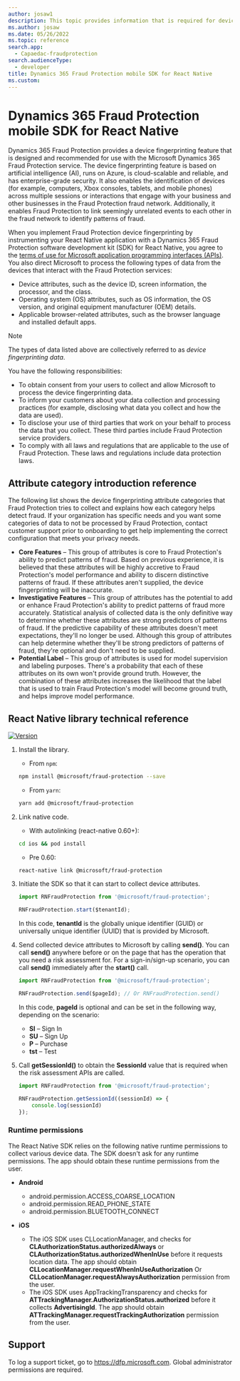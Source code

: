 ```yaml
---
author: josaw1
description: This topic provides information that is required for device fingerprinting in a mobile device implementation of Microsoft Dynamics 365 Fraud Protection for React Native.
ms.author: josaw
ms.date: 05/26/2022
ms.topic: reference
search.app: 
  - Capaedac-fraudprotection
search.audienceType:
  - developer
title: Dynamics 365 Fraud Protection mobile SDK for React Native
ms.custom:
---
```


# Dynamics 365 Fraud Protection mobile SDK for React Native

Dynamics 365 Fraud Protection provides a device fingerprinting feature that is designed and recommended for use with the Microsoft Dynamics 365 Fraud Protection service. The device fingerprinting feature is based on artificial intelligence (AI), runs on Azure, is cloud-scalable and reliable, and has enterprise-grade security. It also enables the identification of devices (for example, computers, Xbox consoles, tablets, and mobile phones) across multiple sessions or interactions that engage with your business and other businesses in the Fraud Protection fraud network. Additionally, it enables Fraud Protection to link seemingly unrelated events to each other in the fraud network to identify patterns of fraud.

When you implement Fraud Protection device fingerprinting by instrumenting your React Native application with a Dynamics 365 Fraud Protection software development kit (SDK) for React Native, you agree to the [terms of use for Microsoft application programming interfaces (APIs)](/legal/microsoft-apis/terms-of-use). You also direct Microsoft to process the following types of data from the devices that interact with the Fraud Protection services:

- Device attributes, such as the device ID, screen information, the processor, and the class.
- Operating system (OS) attributes, such as OS information, the OS version, and original equipment manufacturer (OEM) details.
- Applicable browser-related attributes, such as the browser language and installed default apps.

> [!NOTE]
> The types of data listed above are collectively referred to as *device fingerprinting data*.

You have the following responsibilities:

- To obtain consent from your users to collect and allow Microsoft to process the device fingerprinting data.
- To inform your customers about your data collection and processing practices (for example, disclosing what data you collect and how the data are used).
- To disclose your use of third parties that work on your behalf to process the data that you collect. These third parties include Fraud Protection service providers.
- To comply with all laws and regulations that are applicable to the use of Fraud Protection. These laws and regulations include data protection laws.

## Attribute category introduction reference

The following list shows the device fingerprinting attribute categories that Fraud Protection tries to collect and explains how each category helps detect fraud. If your organization has specific needs and you want some categories of data to not be processed by Fraud Protection, contact customer support prior to onboarding to get help implementing the correct configuration that meets your privacy needs.

- **Core Features** – This group of attributes is core to Fraud Protection's ability to predict patterns of fraud. Based on previous experience, it is believed that these attributes will be highly accretive to Fraud Protection's model performance and ability to discern distinctive patterns of fraud. If these attributes aren't supplied, the device fingerprinting will be inaccurate.
- **Investigative Features** – This group of attributes has the potential to add or enhance Fraud Protection's ability to predict patterns of fraud more accurately. Statistical analysis of collected data is the only definitive way to determine whether these attributes are strong predictors of patterns of fraud. If the predictive capability of these attributes doesn't meet expectations, they'll no longer be used. Although this group of attributes can help determine whether they'll be strong predictors of patterns of fraud, they're optional and don't need to be supplied.
- **Potential Label** – This group of attributes is used for model supervision and labeling purposes. There's a probability that each of these attributes on its own won't provide ground truth. However, the combination of these attributes increases the likelihood that the label that is used to train Fraud Protection's model will become ground truth, and helps improve model performance.

## React Native library technical reference

[![Version](https://img.shields.io/npm/v/@microsoft/fraud-protection.svg)](https://www.npmjs.com/package/@microsoft/fraud-protection)

1. Install the library.

    - From `npm`:
    
    ```bash
    npm install @microsoft/fraud-protection --save
    ```

    - From `yarn`:
    
    ```bash
    yarn add @microsoft/fraud-protection
    ```

2. Link native code.

    - With autolinking (react-native 0.60+):
    
    ```bash
    cd ios && pod install
    ```

    - Pre 0.60:
    
    ```bash
    react-native link @microsoft/fraud-protection
    ```

3. Initiate the SDK so that it can start to collect device attributes.

    ```javascript
    import RNFraudProtection from '@microsoft/fraud-protection';

    RNFraudProtection.start($tenantId);
    ```

    In this code, **tenantId** is the globally unique identifier (GUID) or universally unique identifier (UUID) that is provided by Microsoft.

4. Send collected device attributes to Microsoft by calling **send()**. You can call **send()** anywhere before or on the page that has the operation that you need a risk assessment for. For a sign-in/sign-up scenario, you can call **send()** immediately after the **start()** call.

    ```javascript
    import RNFraudProtection from '@microsoft/fraud-protection';

    RNFraudProtection.send($pageId); // Or RNFraudProtection.send()
    ```

    In this code, **pageId** is optional and can be set in the following way, depending on the scenario:

    - **SI** – Sign In
    - **SU** – Sign Up
    - **P** – Purchase
    - **tst** – Test

5. Call **getSessionId()** to obtain the **SessionId** value that is required when the risk assessment APIs are called.

    ```javascript
    import RNFraudProtection from '@microsoft/fraud-protection';

    RNFraudProtection.getSessionId((sessionId) => {
        console.log(sessionId)
    });
    ```

### Runtime permissions

The React Native SDK relies on the following native runtime permissions to collect various device data. The SDK doesn't ask for any runtime permissions. The app should obtain these runtime permissions from the user.

- **Android**
    - android.permission.ACCESS\_COARSE\_LOCATION
    - android.permission.READ\_PHONE\_STATE
    - android.permission.BLUETOOTH\_CONNECT

- **iOS**
    - The iOS SDK uses CLLocationManager, and checks for **CLAuthorizationStatus.authorizedAlways** or **CLAuthorizationStatus.authorizedWhenInUse** before it requests location data. The app should obtain **CLLocationManager.requestWhenInUseAuthorization** Or **CLLocationManager.requestAlwaysAuthorization** permission from the user.
    - The iOS SDK uses AppTrackingTransparency and checks for **ATTrackingManager.AuthorizationStatus.authorized** before it collects **AdvertisingId**. The app should obtain **ATTrackingManager.requestTrackingAuthorization** permission from the user.

## Support

To log a support ticket, go to <https://dfp.microsoft.com>. Global administrator permissions are required.
